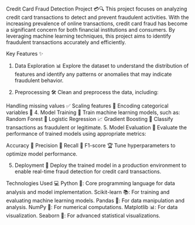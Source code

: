 Credit Card Fraud Detection Project 💳🔍
This project focuses on analyzing credit card transactions to detect and prevent fraudulent activities. With the increasing prevalence of online transactions, credit card fraud has become a significant concern for both financial institutions and consumers. By leveraging machine learning techniques, this project aims to identify fraudulent transactions accurately and efficiently.

Key Features ✨
1. Data Exploration 📊
Explore the dataset to understand the distribution of features and identify any patterns or anomalies that may indicate fraudulent behavior.

2. Preprocessing 🛠️
Clean and preprocess the data, including:

Handling missing values ✅
Scaling features 📏
Encoding categorical variables 🔄
4. Model Training 🤖
Train machine learning models, such as:
Random Forest 🌲
Logistic Regression 📈
Gradient Boosting 🚀
Classify transactions as fraudulent or legitimate.
5. Model Evaluation 🧪
Evaluate the performance of trained models using appropriate metrics:

Accuracy 🎯
Precision 📌
Recall 🔁
F1-score 🏆
Tune hyperparameters to optimize model performance.

5. Deployment 🚀
Deploy the trained model in a production environment to enable real-time fraud detection for credit card transactions.

Technologies Used 💻
Python 🐍: Core programming language for data analysis and model implementation.
Scikit-learn 📚: For training and evaluating machine learning models.
Pandas 🐼: For data manipulation and analysis.
NumPy 🔢: For numerical computations.
Matplotlib 📊: For data visualization.
Seaborn 🎨: For advanced statistical visualizations.
